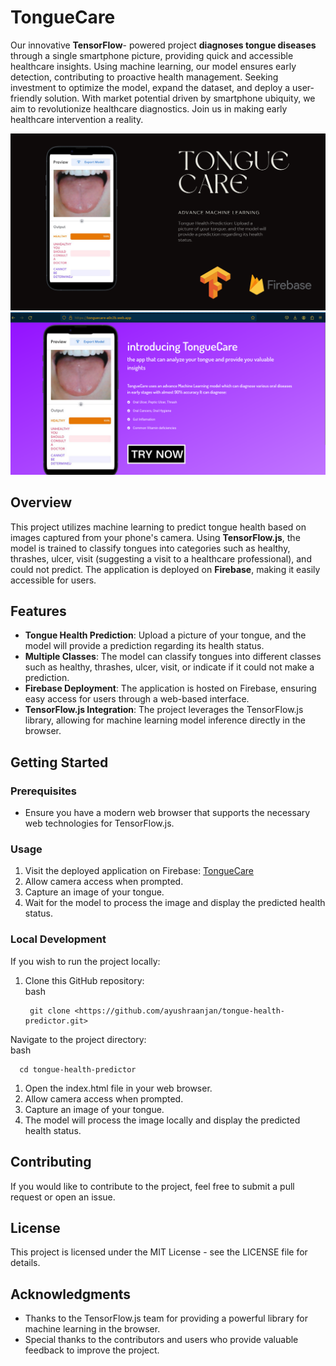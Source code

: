 
# **TongueCare**
Our innovative **TensorFlow**- powered project **diagnoses tongue diseases** through a single smartphone picture, providing quick and accessible healthcare insights. Using machine learning, our model ensures early detection, contributing to proactive health management. Seeking investment to optimize the model, expand the dataset, and deploy a user-friendly solution. With market potential driven by smartphone ubiquity, we aim to revolutionize healthcare diagnostics. Join us in making early healthcare intervention a reality.

![TongueCare](https://github.com/ayushraanjan/tonguecare/blob/c528e0183eb6e2b81e35aa4e6424cddd3545b8dd/Tongue%20Care.png)
![TongueCare Landing Page](https://github.com/ayushraanjan/tonguecare/blob/515351ae2e03e118aecd31d887a37ae0c5c9d046/Screenshot%20from%202024-02-23%2010-57-59.png)


## **Overview**

This project utilizes machine learning to predict tongue health based on images captured from your phone's camera. Using **TensorFlow.js**, the model is trained to classify tongues into categories such as healthy, thrashes, ulcer, visit (suggesting a visit to a healthcare professional), and could not predict. The application is deployed on **Firebase**, making it easily accessible for users.

## **Features**

- **Tongue Health Prediction**: Upload a picture of your tongue, and the model will provide a prediction regarding its health status.
- **Multiple Classes**: The model can classify tongues into different classes such as healthy, thrashes, ulcer, visit, or indicate if it could not make a prediction.
- **Firebase Deployment**: The application is hosted on Firebase, ensuring easy access for users through a web-based interface.
- **TensorFlow.js Integration**: The project leverages the TensorFlow.js library, allowing for machine learning model inference directly in the browser.

## **Getting Started**

### **Prerequisites**

- Ensure you have a modern web browser that supports the necessary web technologies for TensorFlow.js.

### **Usage**

1. Visit the deployed application on Firebase: [TongueCare](https://tonguecare-a0c2b.web.app/)
2. Allow camera access when prompted.
3. Capture an image of your tongue.
4. Wait for the model to process the image and display the predicted health status.

### **Local Development**

If you wish to run the project locally:

1. Clone this GitHub repository:  
    bash

        git clone <https://github.com/ayushraanjan/tongue-health-predictor.git>

Navigate to the project directory:  
bash

      cd tongue-health-predictor

1. Open the index.html file in your web browser.
2. Allow camera access when prompted.
3. Capture an image of your tongue.
4. The model will process the image locally and display the predicted health status.

## **Contributing**

If you would like to contribute to the project, feel free to submit a pull request or open an issue.

## **License**

This project is licensed under the MIT License - see the LICENSE file for details.

## **Acknowledgments**

- Thanks to the TensorFlow.js team for providing a powerful library for machine learning in the browser.
- Special thanks to the contributors and users who provide valuable feedback to improve the project.
